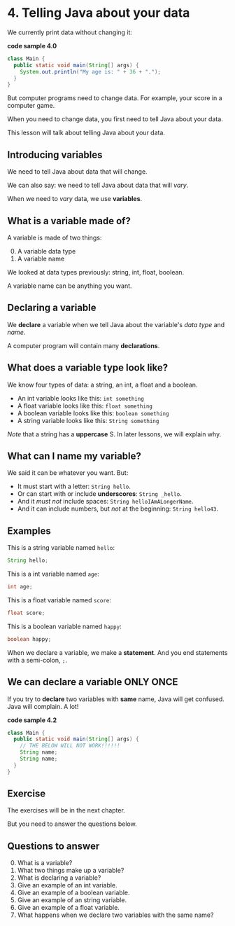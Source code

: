 # 4. Telling Java about your data

We currently print data without changing it:

**code sample 4.0**
```java
class Main {
  public static void main(String[] args) {
    System.out.println("My age is: " + 36 + ".");
  }
}
```

But computer programs need to change data. For example, your score in a computer game.

When you need to change data, you first need to tell Java about your data.

This lesson will talk about telling Java about your data.

## Introducing variables

We need to tell Java about data that will change. 

We can also say: we need to tell Java about data that will *vary*.

When we need to *vary* data, we use **variables**.

## What is a variable made of?

A variable is made of two things:

0. A variable data type
0. A variable name

We looked at data types previously: string, int, float, boolean.

A variable name can be anything you want.

## Declaring a variable

We **declare** a variable when we tell Java about the variable's *data type* and *name*.

A computer program will contain many **declarations**.

## What does a variable type look like?

We know four types of data: a string, an int, a float and a boolean.

* An int variable looks like this: `int something`
* A float variable looks like this: `float something`
* A boolean variable looks like this: `boolean something`
* A string variable looks like this: `String something`

*Note* that a string has a **uppercase** S. In later lessons, we will explain why.

## What can I name my variable?

We said it can be whatever you want. But:

* It must start with a letter: `String hello`.
* Or can start with or include **underscores**: `String _hello`.
* And it *must not* include spaces: `String helloIAmALongerName`.
* And it can include numbers, but *not* at the beginning: `String hello43`.

## Examples

This is a string variable named `hello`:

```java
String hello;
```

This is a int variable named `age`:

```java
int age;
```

This is a float variable named `score`:

```java
float score;
```

This is a boolean variable named `happy`:

```java
boolean happy;
```

When we declare a variable, we make a **statement**. And you end statements with a semi-colon, `;`.

## We can declare a variable ONLY ONCE

If you try to **declare** two variables with **same** name, Java will get confused. Java will complain. A lot!

**code sample 4.2**
```java
class Main {
  public static void main(String[] args) {
    // THE BELOW WILL NOT WORK!!!!!!
    String name;
    String name;
  }
}
```

## Exercise

The exercises will be in the next chapter.

But you need to answer the questions below.

## Questions to answer

0. What is a variable?
0. What two things make up a variable?
0. What is declaring a variable?
0. Give an example of an int variable.
0. Give an example of a boolean variable.
0. Give an example of an string variable.
0. Give an example of a float variable.
0. What happens when we declare two variables with the same name?
